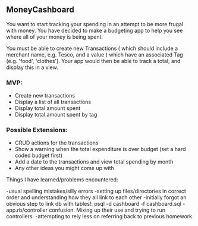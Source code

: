 ## MoneyCashboard

You want to start tracking your spending in an attempt to be more frugal with money. You have decided to make a budgeting app to help you see where all of your money is being spent.

You must be able to create new Transactions ( which should include a merchant name, e.g. Tesco, and a value ) which have an associated Tag (e.g. 'food', 'clothes'). Your app would then be able to track a total, and display this in a view.

### MVP:

- Create new transactions
- Display a list of all transactions
- Display total amount spent
- Display total amount spent by tag

### Possible Extensions:

- CRUD actions for the transactions
- Show a warning when the total expenditure is over budget (set a hard coded budget first)
- Add a date to the transactions and view total spending by month
- Any other ideas you might come up with

Things I have learned/problems encountered:

-usual spelling mistakes/silly errors
-setting up files/directories in correct order and understanding how they all link to each other
-initially forgot an obvious step to link db with tables!:
psql -d cashboard -f cashboard.sql
-app.rb/controller confusion. Mixing up their use and trying to run controllers.
-attempting to rely less on referring back to previous homework
